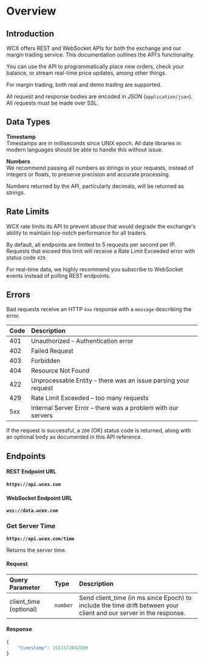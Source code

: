 # Overview

## Introduction

WCX offers REST and WebSocket APIs for both the exchange and our margin trading service. This documentation outlines the API's functionality.

You can use the API to programmatically place new orders, check your balance, or stream real-time price updates, among other things.

For margin trading, both real and demo trading are supported.

All request and response bodies are encoded in JSON (`application/json`). All requests must be made over SSL.

## Data Types

**Timestamp**  
Timestamps are in milliseconds since UNIX epoch. All date libraries in modern languages should be able to handle this without issue.

**Numbers**  
We recommend passing all numbers as strings in your requests, instead of integers or floats, to preserve precision and accurate processing.

Numbers returned by the API, particularly decimals, will be returned as strings.

## Rate Limits

WCX rate limits its API to prevent abuse that would degrade the exchange's ability to maintain top-notch performance for all traders.

By default, all endpoints are limited to 5 requests per second per IP. Requests that exceed this limit will receive a Rate Limit Exceeded error with status code `429`.

For real-time data, we highly recommend you subscribe to WebSocket events instead of polling REST endpoints.

## Errors

Bad requests receive an HTTP `4xx` response with a `message` describing the error.

| Code | Description |
| :--- | :--- |
| 401 | Unauthorized – Authentication error |
| 402 | Failed Request |
| 403 | Forbidden |
| 404 | Resource Not Found |
| 422 | Unprocessable Entity – there was an issue parsing your request |
| 429 | Rate Limit Exceeded – too many requests |
| 5xx | Internal Server Error – there was a problem with our servers |

If the request is successful, a `200` \(OK\) status code is returned, along with an optional body as documented in this API reference.

## Endpoints

#### **REST Endpoint URL**

**`https://api.wcex.com`**

#### WebSocket Endpoint URL

**`wss://data.wcex.com`**

### Get Server Time

**`https://api.wcex.com/time`**

Returns the server time.

#### Request

| Query Parameter | Type | Description |
| :--- | :--- | :--- |
| client\_time (optional) | `number` | Send client\_time \(in ms since Epoch\) to include the time drift between your client and our server in the response. |

#### Response

```javascript
{
    "timestamp": 1511572042589
}
```